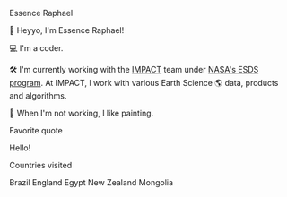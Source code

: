 Essence Raphael

👋  Heyyo, I'm Essence Raphael!

💻  I'm a coder.

🛠️  I'm currently working with the [IMPACT](https://impact.earthdata.nasa.gov/) team under [NASA's ESDS program](https://earthdata.nasa.gov/esds).
At IMPACT, I work with various Earth Science 🌎 data, products and algorithms.

🎨  When I'm not working, I like painting.

Favorite quote

Hello!

Countries visited

Brazil
England
Egypt
New Zealand
Mongolia
